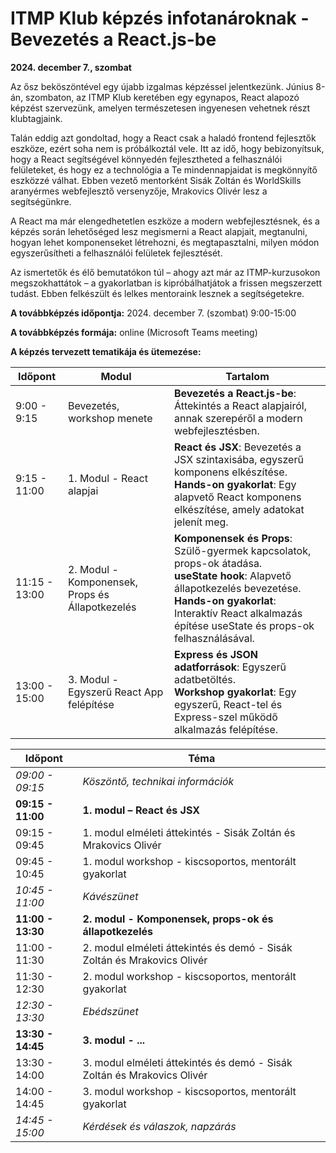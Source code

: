 # ITMP Klub képzés infotanároknak - Bevezetés a React.js-be

**2024. december 7., szombat**

Az ősz beköszöntével egy újabb izgalmas képzéssel jelentkezünk. Június 8-án, szombaton, az ITMP Klub keretében egy egynapos, React alapozó képzést szervezünk, amelyen természetesen ingyenesen vehetnek részt klubtagjaink.

Talán eddig azt gondoltad, hogy a React csak a haladó frontend fejlesztők eszköze, ezért soha nem is próbálkoztál vele. Itt az idő, hogy bebizonyítsuk, hogy a React segítségével könnyedén fejlesztheted a felhasználói felületeket, és hogy ez a technológia a Te mindennapjaidat is megkönnyítő eszközzé válhat. Ebben vezető mentorként Sisák Zoltán és WorldSkills aranyérmes webfejlesztő versenyzője, Mrakovics Olivér lesz a segítségünkre.

A React ma már elengedhetetlen eszköze a modern webfejlesztésnek, és a képzés során lehetőséged lesz megismerni a React alapjait, megtanulni, hogyan lehet komponenseket létrehozni, és megtapasztalni, milyen módon egyszerűsítheti a felhasználói felületek fejlesztését.

Az ismertetők és élő bemutatókon túl – ahogy azt már az ITMP-kurzusokon megszokhattátok – a gyakorlatban is kipróbálhatjátok a frissen megszerzett tudást. Ebben felkészült és lelkes mentoraink lesznek a segítségetekre.

**A továbbképzés időpontja:** 2024. december 7. (szombat) 9:00-15:00

**A továbbképzés formája:** online (Microsoft Teams meeting)

**A képzés tervezett tematikája és ütemezése:**

| Időpont          | Modul                                      | Tartalom                                                                                      |
|------------------|-------------------------------------------|----------------------------------------------------------------------------------------------|
| 9:00 - 9:15      | Bevezetés, workshop menete                | **Bevezetés a React.js-be**: Áttekintés a React alapjairól, annak szerepéről a modern webfejlesztésben. |
| 9:15 - 11:00     | 1. Modul - React alapjai                  | **React és JSX**: Bevezetés a JSX szintaxisába, egyszerű komponens elkészítése.<br>**Hands-on gyakorlat**: Egy alapvető React komponens elkészítése, amely adatokat jelenít meg. |
| 11:15 - 13:00    | 2. Modul - Komponensek, Props és Állapotkezelés | **Komponensek és Props**: Szülő-gyermek kapcsolatok, props-ok átadása.<br>**useState hook**: Alapvető állapotkezelés bevezetése.<br>**Hands-on gyakorlat**: Interaktív React alkalmazás építése useState és props-ok felhasználásával. |
| 13:00 - 15:00    | 3. Modul - Egyszerű React App felépítése   | **Express és JSON adatforrások**: Egyszerű adatbetöltés.<br>**Workshop gyakorlat**: Egy egyszerű, React-tel és Express-szel működő alkalmazás felépítése. |

| Időpont           | Téma                                                     |
| ----------------- | -------------------------------------------------------- |
| _09:00 - 09:15_   | _Köszöntő, technikai információk_                        |
| **09:15 - 11:00** | **1. modul – React és JSX**                              |
| 09:15 - 09:45     | 1. modul elméleti áttekintés - Sisák Zoltán és Mrakovics Olivér          |
| 09:45 - 10:45     | 1. modul workshop - kiscsoportos, mentorált gyakorlat    |
| _10:45 - 11:00_   | _Kávészünet_                                             |
| **11:00 - 13:30** | **2. modul - Komponensek, props-ok és állapotkezelés**                   |
| 11:00 - 11:30     | 2. modul elméleti áttekintés és demó - Sisák Zoltán és Mrakovics Olivér  |
| 11:30 - 12:30     | 2. modul workshop - kiscsoportos, mentorált gyakorlat    |
| _12:30 - 13:30_   | _Ebédszünet_                                             |
| **13:30 - 14:45** | **3. modul - ...**            |
| 13:30 - 14:00     | 3. modul elméleti áttekintés és demó - Sisák Zoltán és Mrakovics Olivér  |
| 14:00 - 14:45     | 3. modul workshop - kiscsoportos, mentorált gyakorlat    |
| _14:45 - 15:00_   | _Kérdések és válaszok, napzárás_                         |
